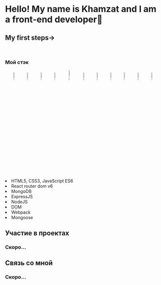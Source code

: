 <h1 aligt>Hello! My name is Khamzat and I am a front-end developer🌱</h1>
  
  <h2>My first steps→</h2>
  <br />


<h3>Мой стэк</h3>
<div align=center>

  <img width=8% src="https://cdn1.iconfinder.com/data/icons/akar-vol-1/24/nextjs-fill-256.png"/>

<img width=8% src="https://cdn0.iconfinder.com/data/icons/logos-brands-in-colors/128/react-256.png" alt="photoReact" />

  <img width=8%  src="https://cdn4.iconfinder.com/data/icons/logos-brands-5/24/redux-256.png" alt="photoReact" />

 <img width=8% src="https://cdn4.iconfinder.com/data/icons/proglyphs-free/512/HTML5-256.png" alt="photoReact" />
 <img width=9% margin-top=5% src="https://cdn0.iconfinder.com/data/icons/logos-21/40/CSS3-256.png" alt="photoReact" />
  <img  width=8% src="https://cdn2.iconfinder.com/data/icons/designer-skills/128/code-programming-javascript-software-develop-command-language-256.png" alt="photoJs" />
          <img width=8% src="https://www.codesmith.io/hs-fs/hubfs/Blog%20Images/Blog%20Photos/react-router-logo.png?width=600&name=react-router-logo.png" alt="photoJs" />
 <img width=8% src="https://cdn4.iconfinder.com/data/icons/logos-3/512/mongodb-2-256.png" alt="photoJs" />

  <img  width=8% src="https://the-guild.dev/blog-assets/nodejs-esm/nodejs_logo.png" alt="photoJs" />
              <img  width=8% src="https://www.vectorlogo.zone/logos/expressjs/expressjs-ar21.svg" alt="photoJs" />
              <img width=8% src="https://camo.githubusercontent.com/7c669e872b214571ae0b5097e8d3db369225a806dc2ce9a436cde3497164310c/687474703a2f2f6d6f6e676f64622d746f6f6c732e636f6d2f696d672f6d6f6e676f6f73652e706e67" alt="photoJs" />
</div>

  <li>HTML5, CSS3, JavaScript ES6</li>
  <li>React router dom v6</li>
  <li>MongoDB</li>
  <li>ExpressJS</li>
  <li>NodeJS</li>
  <li>DOM</li>
  <li>Webpack</li>
  <li>Mongoose</li>
</ul>

<h2>Участие в проектах</h2>
</hr>
<h3>Скоро...</h3>

<h2>Связь со мной</h2>
<h3>Скоро...</h3>
